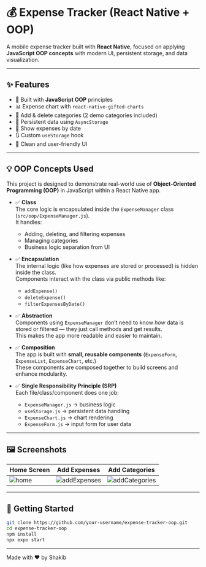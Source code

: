 # 💰 Expense Tracker (React Native + OOP)

A mobile expense tracker built with **React Native**, focused on applying **JavaScript OOP concepts** with modern UI, persistent storage, and data visualization.

---

## ✨ Features

- 🔁 Built with **JavaScript OOP** principles
- 📊 Expense chart with `react-native-gifted-charts`
- 📂 Add & delete categories (2 demo categories included)
- 💾 Persistent data using `AsyncStorage`
- 📅 Show expenses by date
- 🔃 Custom `useStorage` hook
- 📱 Clean and user-friendly UI

---

## 💡 OOP Concepts Used

This project is designed to demonstrate real-world use of **Object-Oriented Programming (OOP)** in JavaScript within a React Native app.

- ✅ **Class**  
  The core logic is encapsulated inside the `ExpenseManager` class (`src/oop/ExpenseManager.js`).  
  It handles:
  - Adding, deleting, and filtering expenses
  - Managing categories
  - Business logic separation from UI

- ✅ **Encapsulation**  
  The internal logic (like how expenses are stored or processed) is hidden inside the class.  
  Components interact with the class via public methods like:
  - `addExpense()`
  - `deleteExpense()`
  - `filterExpensesByDate()`

- ✅ **Abstraction**  
  Components using `ExpenseManager` don’t need to know *how* data is stored or filtered — they just call methods and get results.  
  This makes the app more readable and easier to maintain.

- ✅ **Composition**  
  The app is built with **small, reusable components** (`ExpenseForm`, `ExpenseList`, `ExpenseChart`, etc.)  
  These components are composed together to build screens and enhance modularity.

- ✅ **Single Responsibility Principle (SRP)**  
  Each file/class/component does one job:
  - `ExpenseManager.js` → business logic  
  - `useStorage.js` → persistent data handling  
  - `ExpenseChart.js` → chart rendering  
  - `ExpenseForm.js` → input form for user data



---

## 🖼️ Screenshots

| Home Screen | Add Expenses | Add Categories |
|-------------|------------|------------|
| ![home](./assets/screens/home.png) | ![addExpenses](./assets/screens/chart.png) | ![addCategories](./assets/screens/categories.png) |

---

## 🚀 Getting Started

```bash
git clone https://github.com/your-username/expense-tracker-oop.git
cd expense-tracker-oop
npm install
npx expo start

```

---

Made with ❤️ by Shakib


